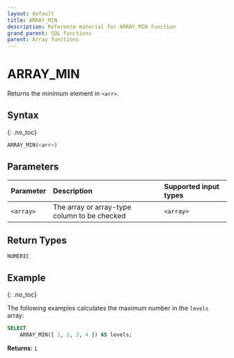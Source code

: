 ```yaml
---
layout: default
title: ARRAY_MIN
description: Reference material for ARRAY_MIN function
grand_parent: SQL functions
parent: Array functions
---
```


# ARRAY\_MIN

Returns the minimum element in `<arr>`.

## Syntax
{: .no_toc}

```sql
ARRAY_MIN(<arr>)
```
## Parameters 
| Parameter | Description                                  | Supported input types | 
| :--------- | :-------------------------------------------- | :----------|
| `<array>`   | The array or array-type column to be checked | `<array>` | 

## Return Types
`NUMERIC` 

## Example
{: .no_toc}

The following examples calculates the maximum number in the `levels` array: 
```sql
SELECT
	ARRAY_MIN([ 1, 2, 3, 4 ]) AS levels;
```

**Returns**: `1`
